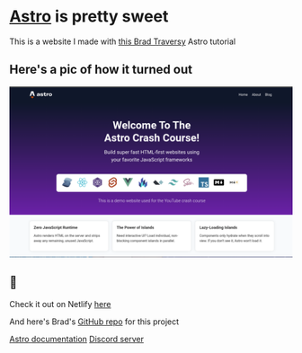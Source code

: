 # [Astro](https://astro.build) is pretty sweet

This is a website I made with [this Brad Traversy](https://www.youtube.com/watch?v=Oi9z5gfIHJs) Astro tutorial

## Here's a pic of how it turned out

![Astro demo website](./public/astro-screenshot.png)

## 👀

Check it out on Netlify [here]()

And here's Brad's [GitHub repo](https://github.com/bradtraversy/astro-crash-course) for this project

[Astro documentation](https://docs.astro.build)
[Discord server](https://astro.build/chat)
